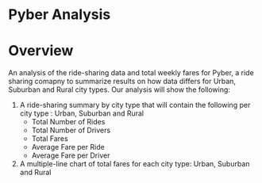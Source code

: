 # Pyber Analysis

# Overview
An analysis of the ride-sharing data and total weekly fares for Pyber, a ride sharing comapny to summarize results on how data differs for Urban, Suburban and Rural city types. Our analysis will show the following:

  1. A ride-sharing summary by city type that will contain the following per city type : Urban, Suburban and Rural
      * Total Number of Rides
      * Total Number of Drivers
      * Total Fares
      * Average Fare per Ride
      * Average Fare per Driver
  3. A multiple-line chart of total fares for each city type: Urban, Suburban and Rural
  
  
